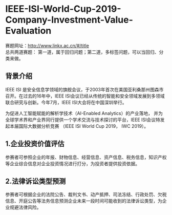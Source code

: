 # IEEE-ISI-World-Cup-2019-Company-Investment-Value-Evaluation

赛题网址：http://www.linkx.ac.cn/#/title <br>
总共两道赛题：
第一道，属于回归问题；第二道，多标签问题，可以当回归、分类来做。<br>
## 背景介绍
IEEE ISI 是安全信息学领域的旗舰会议，于2003年首次在美国亚利桑那州图森市召开。在过去的16年中，IEEE ISI会议已经从传统的智能和安全领域发展到多领域联合研究与创新。今年7月，IEEE ISI大会将在中国深圳举行。 <br>

为促进人工智能赋能的解析学技术（AI-Enabled Analytics）的产业落地， 并为全球学术界和产业界同行提供一个学术交流与技术探讨的平台，IEEE ISI会议特发起本届国际大数据分析竞赛 （IEEE ISI World Cup 2019， IWC 2019）。 <br>

1.企业投资价值评估
---
参赛者可参照企业的年报、财物信息、经营信息、资产信息、税务信息，知识产权等企业综合信息对企业投资情况进行打分，为投资者提供投资依据。

2.法律诉讼类型预测
---
参赛者可根据企业的法院公告、裁判文书、动产抵押、司法冻结、行政处罚、欠税信息、开庭公告等法务信息预测企业未来一段时间可能收到的法律诉讼类型，为企业规避法律风险。
